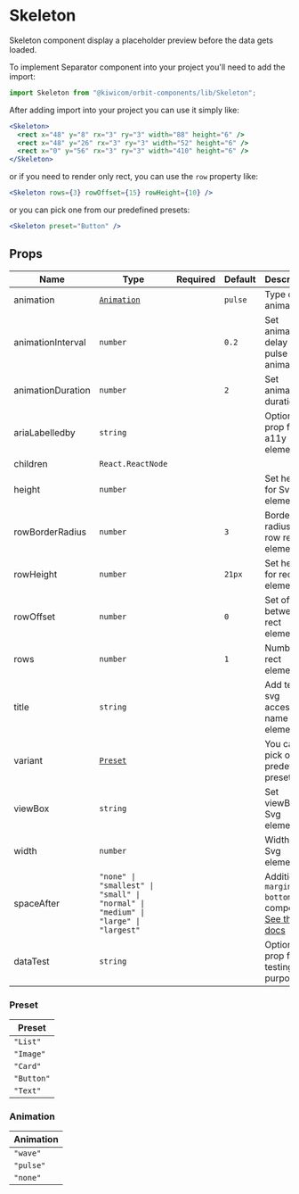 # Skeleton

Skeleton component display a placeholder preview before the data gets loaded.

To implement Separator component into your project you'll need to add the import:

```jsx
import Skeleton from "@kiwicom/orbit-components/lib/Skeleton";
```

After adding import into your project you can use it simply like:

```jsx
<Skeleton>
  <rect x="48" y="8" rx="3" ry="3" width="88" height="6" />
  <rect x="48" y="26" rx="3" ry="3" width="52" height="6" />
  <rect x="0" y="56" rx="3" ry="3" width="410" height="6" />
</Skeleton>
```

or if you need to render only rect, you can use the `row` property like:

```jsx
<Skeleton rows={3} rowOffset={15} rowHeight={10} />
```

or you can pick one from our predefined presets:

```jsx
<Skeleton preset="Button" />
```

## Props

| Name              | Type                                                                              | Required | Default | Description                                                                                                                                                    |
| ----------------- | --------------------------------------------------------------------------------- | -------- | ------- | -------------------------------------------------------------------------------------------------------------------------------------------------------------- |
| animation         | [`Animation`](###Animation)                                                       |          | `pulse` | Type of the animation                                                                                                                                          |
| animationInterval | `number`                                                                          |          | `0.2`   | Set animation delay for pulse animation                                                                                                                        |
| animationDuration | `number`                                                                          |          | `2`     | Set animation duration                                                                                                                                         |
| ariaLabelledby    | `string`                                                                          |          |         | Optional prop for a11y element                                                                                                                                 |
| children          | `React.ReactNode`                                                                 |          |         |                                                                                                                                                                |
| height            | `number`                                                                          |          |         | Set height for Svg element                                                                                                                                     |
| rowBorderRadius   | `number`                                                                          |          | `3`     | Border-radius for row rect elements                                                                                                                            |
| rowHeight         | `number`                                                                          |          | `21px`  | Set height for rect elements                                                                                                                                   |
| rowOffset         | `number`                                                                          |          | `0`     | Set offset between rect elements                                                                                                                               |
| rows              | `number`                                                                          |          | `1`     | Number of rect elements                                                                                                                                        |
| title             | `string`                                                                          |          |         | Add text for svg accessible name element                                                                                                                       |
| variant           | [`Preset`](###Preset)                                                             |          |         | You can pick one of predefined presets                                                                                                                         |
| viewBox           | `string`                                                                          |          |         | Set viewBox for Svg element                                                                                                                                    |
| width             | `number`                                                                          |          |         | Width of Svg element                                                                                                                                           |
| spaceAfter        | `"none" \| "smallest" \| "small" \| "normal" \| "medium" \| "large" \| "largest"` |          |         | Additional `margin-bottom` after component. [See this docs](https://github.com/kiwicom/orbit/tree/master/packages/orbit-components/src/common/getSpacingToken) |
| dataTest          | `string`                                                                          |          |         | Optional prop for testing purposes                                                                                                                             |

### Preset

| Preset     |
| ---------- |
| `"List"`   |
| `"Image"`  |
| `"Card"`   |
| `"Button"` |
| `"Text"`   |

### Animation

| Animation |
| --------- |
| `"wave"`  |
| `"pulse"` |
| `"none"`  |
